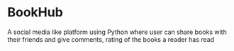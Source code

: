 # BookHub
A social media like platform using Python where user can share books with their friends and give comments, rating of the books a reader has read
